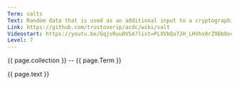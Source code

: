 ```yaml
---
Term: salts
Text: Random data that is used as an additional input to a cryptographic one-way function
Link: https://github.com/trustoverip/acdc/wiki/salt
Videostart: https://youtu.be/GqjsRuu0V5A?list=PLXVbQu7JH_LHVhs0rZ9Bb8ocyKlPljkaG&t=06m50s
Level: 7
---
```


{{ page.collection }} -- {{ page.Term }}

   {{ page.text }}

